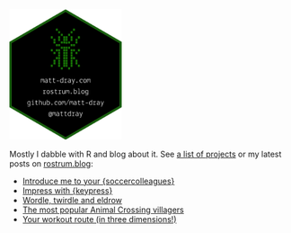 <img src="https://raw.githubusercontent.com/matt-dray/stickers/master/output/business_hex.png" width=200>

Mostly I dabble with R and blog about it. See [a list of projects](https://github.com/matt-dray/projects/blob/main/README.md) or my latest posts on [rostrum.blog](https://www.rostrum.blog/):

<!-- BLOG-POST-LIST:START -->
- [Introduce me to your {soccercolleagues}](https://www.rostrum.blog/2022/02/04/soccercolleagues/)
- [Impress with {keypress}](https://www.rostrum.blog/2022/01/19/keypress/)
- [Wordle, twirdle and eldrow](https://www.rostrum.blog/2022/01/14/wordle/)
- [The most popular Animal Crossing villagers](https://www.rostrum.blog/2022/01/07/acnh-swipe-results/)
- [Your workout route &lpar;in three dimensions!&rpar;](https://www.rostrum.blog/2021/12/30/gpx3d/)
<!-- BLOG-POST-LIST:END -->
